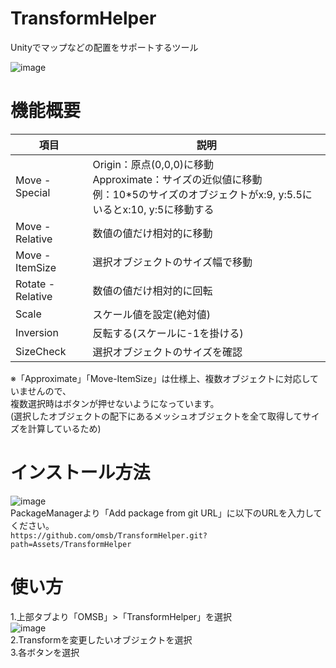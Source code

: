 # TransformHelper
Unityでマップなどの配置をサポートするツール

![image](https://user-images.githubusercontent.com/1855970/126735725-96c0bfab-cda3-43ea-92b8-84f6d9ae928d.png)

# 機能概要

|項目             |説明|
|----             |----|
|Move - Special   |Origin：原点(0,0,0)に移動<br>Approximate：サイズの近似値に移動<br>例：10*5のサイズのオブジェクトがx:9, y:5.5にいるとx:10, y:5に移動する|
|Move - Relative  |数値の値だけ相対的に移動|
|Move - ItemSize  |選択オブジェクトのサイズ幅で移動|
|Rotate - Relative|数値の値だけ相対的に回転|
|Scale            |スケール値を設定(絶対値)|
|Inversion        |反転する(スケールに-1を掛ける)|
|SizeCheck        |選択オブジェクトのサイズを確認|

※「Approximate」「Move-ItemSize」は仕様上、複数オブジェクトに対応していませんので、<br>
複数選択時はボタンが押せないようになっています。<br>
(選択したオブジェクトの配下にあるメッシュオブジェクトを全て取得してサイズを計算しているため)

# インストール方法
![image](https://user-images.githubusercontent.com/1855970/125154251-1180df80-e194-11eb-90d7-a11e31e40c5f.png)<br>
PackageManagerより「Add package from git URL」に以下のURLを入力してください。<br>
`https://github.com/omsb/TransformHelper.git?path=Assets/TransformHelper`

# 使い方
1.上部タブより「OMSB」>「TransformHelper」を選択<br>
![image](https://user-images.githubusercontent.com/1855970/126736166-4cdb8892-3cf4-4c81-a4d7-9bc3e22a15a8.png)<br>
2.Transformを変更したいオブジェクトを選択<br>
3.各ボタンを選択

